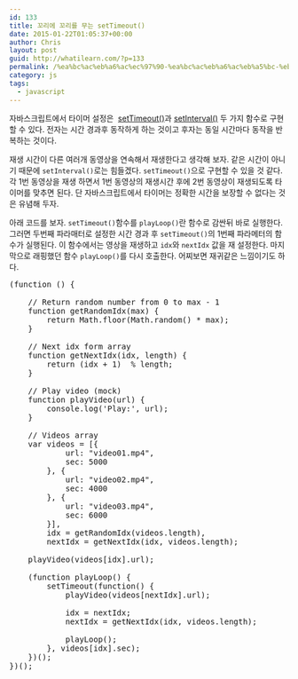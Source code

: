 ```yaml
---
id: 133
title: 꼬리에 꼬리를 무는 setTimeout()
date: 2015-01-22T01:05:37+00:00
author: Chris
layout: post
guid: http://whatilearn.com/?p=133
permalink: /%ea%bc%ac%eb%a6%ac%ec%97%90-%ea%bc%ac%eb%a6%ac%eb%a5%bc-%eb%ac%b4%eb%8a%94-timeout/
category: js
tags:
  - javascript
---
```

자바스크립트에서 타이머 설정은  <a href="https://developer.mozilla.org/en-US/docs/Web/API/WindowTimers.setTimeout">setTimeout()</a>과 <a href="https://developer.mozilla.org/en-US/docs/Web/API/WindowTimers.setInterval">setInterval()</a> 두 가지 함수로 구현할 수 있다. 전자는 시간 경과후 동작하게 하는 것이고 후자는 동일 시간마다 동작을 반복하는 것이다.

재생 시간이 다른 여러개 동영상을 연속해서 재생한다고 생각해 보자. 같은 시간이 아니기 때문에 <code>setInterval()</code>로는 힘들겠다. <code>setTimeout()</code>으로 구현할 수 있을 것 같다. 각 1번 동영상을 재생 하면서 1번 동영상의 재생시간 후에 2번 동영상이 재생되도록 타이머를 맞추면 된다. 단 자바스크립트에서 타이머는 정확한 시간을 보장할 수 없다는 것은 유념해 두자.

아래 코드를 보자. <code>setTimeout()</code>함수를 <code>playLoop()</code>란 함수로 감싼뒤 바로 실행한다. 그러면 두번째 파라매터로 설정한 시간 경과 후 <code>setTimeout()</code>의 1번째 파라메터의 함수가 실행된다. 이 함수에서는 영상을 재생하고 <code>idx</code>와 <code>nextIdx</code> 값을 재 설정한다. 마지막으로 래핑했던 함수 <code>playLoop()</code>를 다시 호출한다. 어찌보면 재귀같은 느낌이기도 하다.

<pre class="lang:js decode:true ">(function () {

    // Return random number from 0 to max - 1
    function getRandomIdx(max) {
        return Math.floor(Math.random() * max);
    }

    // Next idx form array
    function getNextIdx(idx, length) {
        return (idx + 1)  % length;
    }

    // Play video (mock)
    function playVideo(url) {
        console.log('Play:', url);
    }

    // Videos array
    var videos = [{
            url: "video01.mp4",
            sec: 5000
        }, {
            url: "video02.mp4",
            sec: 4000
        }, {
            url: "video03.mp4",
            sec: 6000
        }],
        idx = getRandomIdx(videos.length),
        nextIdx = getNextIdx(idx, videos.length);

    playVideo(videos[idx].url);

    (function playLoop() {
        setTimeout(function() {
            playVideo(videos[nextIdx].url);

            idx = nextIdx;
            nextIdx = getNextIdx(idx, videos.length);

            playLoop();
        }, videos[idx].sec);    
    })();
})();</pre>

&nbsp;
